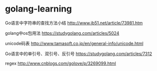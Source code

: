 # golang-learning

Go语言中字符串的查找方法小结
http://www.jb51.net/article/73981.htm

golang中os包用法
https://studygolang.com/articles/5024

unicode码表
http://www.tamasoft.co.jp/en/general-info/unicode.html

Go语言中的单引号、双引号、反引号
https://studygolang.com/articles/7312

regex
http://www.cnblogs.com/golove/p/3269099.html
